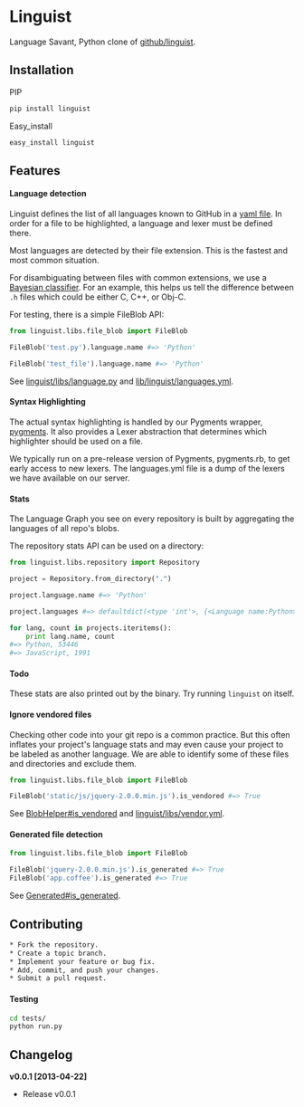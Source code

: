 Linguist
========

Language Savant, Python clone of [github/linguist](https://github.com/github/linguist/).

## Installation

PIP
```bash
pip install linguist
```

Easy_install
```bash
easy_install linguist
```

## Features

#### Language detection

Linguist defines the list of all languages known to GitHub in a [yaml file](https://github.com/liluo/linguist/blob/master/linguist/libs/languages.yml). In order for a file to be highlighted, a language and lexer must be defined there.

Most languages are detected by their file extension. This is the fastest and most common situation.

For disambiguating between files with common extensions, we use a [Bayesian classifier](https://github.com/liluo/linguist/blob/master/linguist/libs/classifier.py). For an example, this helps us tell the difference between `.h` files which could be either C, C++, or Obj-C.

For testing, there is a simple FileBlob API:

```python
from linguist.libs.file_blob import FileBlob

FileBlob('test.py').language.name #=> 'Python'

FileBlob('test_file').language.name #=> 'Python'
```

See [linguist/libs/language.py](https://github.com/liluo/linguist/blob/master/linguist/libs/language.py) and [lib/linguist/languages.yml](https://github.com/liluo/linguist/blob/master/linguist/libs/languages.yml).


#### Syntax Highlighting

The actual syntax highlighting is handled by our Pygments wrapper, [pygments](https://bitbucket.org/birkenfeld/pygments-main). It also provides a Lexer abstraction that determines which highlighter should be used on a file.

We typically run on a pre-release version of Pygments, pygments.rb, to get early access to new lexers. The languages.yml file is a dump of the lexers we have available on our server.

#### Stats

The Language Graph you see on every repository is built by aggregating the languages of all repo's blobs.

The repository stats API can be used on a directory:

```python
from linguist.libs.repository import Repository

project = Repository.from_directory(".")

project.language.name #=> 'Python'

project.languages #=> defaultdict(<type 'int'>, {<Language name:Python>: 53446, <Language name:JavaScript>: 1991})

for lang, count in projects.iteritems():
    print lang.name, count
#=> Python, 53446
#=> JavaScript, 1991
```

#### Todo

These stats are also printed out by the binary. Try running `linguist` on itself.

#### Ignore vendored files

Checking other code into your git repo is a common practice. But this often inflates your project's language stats and may even cause your project to be labeled as another language. We are able to identify some of these files and directories and exclude them.

```python
from linguist.libs.file_blob import FileBlob

FileBlob('static/js/jquery-2.0.0.min.js').is_vendored #=> True
```

See [BlobHelper#is_vendored](https://github.com/liluo/linguist/blob/master/linguist/libs/blob_helper.py#L279) and [linguist/libs/vendor.yml](https://github.com/liluo/linguist/blob/master/linguist/libs/vendor.yml).

#### Generated file detection

```python
from linguist.libs.file_blob import FileBlob

FileBlob('jquery-2.0.0.min.js').is_generated #=> True
FileBlob('app.coffee').is_generated #=> True
```

See [Generated#is_generated](https://github.com/liluo/linguist/blob/master/linguist/libs/generated.py).


## Contributing

```bash
* Fork the repository.
* Create a topic branch.
* Implement your feature or bug fix.
* Add, commit, and push your changes.
* Submit a pull request.
```

#### Testing

```bash
cd tests/
python run.py
```

## Changelog

__v0.0.1 [2013-04-22]__
* Release v0.0.1
